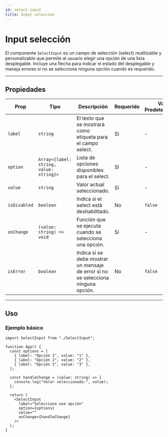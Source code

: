 ```yaml
---
id: select-input
title: Input selección
---
```


# Input selección

El componente `SelectInput` es un campo de selección (select) reutilizable y personalizable que permite al usuario elegir una opción de una lista desplegable. Incluye una flecha para indicar el estado del desplegable y maneja errores si no se selecciona ninguna opción cuando es requerido.

---

## Propiedades

| Prop         | Tipo                                    | Descripción                                                                       | Requerido | Valor Predeterminado |
| ------------ | --------------------------------------- | --------------------------------------------------------------------------------- | --------- | -------------------- |
| `label`      | `string`                                | El texto que se mostrará como etiqueta para el campo select.                      | Sí        | -                    |
| `option`     | `Array<{label: string, value: string}>` | Lista de opciones disponibles para el select.                                     | Sí        | -                    |
| `value`      | `string`                                | Valor actual seleccionado.                                                        | Sí        | -                    |
| `isDisabled` | `boolean`                               | Indica si el select está deshabilitado.                                           | No        | `false`              |
| `onChange`   | `(value: string) => void`               | Función que se ejecuta cuando se selecciona una opción.                           | Sí        | -                    |
| `isError`    | `boolean`                               | Indica si se debe mostrar un mensaje de error si no se selecciona ninguna opción. | No        | `false`              |

---

## **Uso**

### **Ejemplo básico**

```tsx
import SelectInput from "./SelectInput";

function App() {
  const options = [
    { label: "Opción 1", value: "1" },
    { label: "Opción 2", value: "2" },
    { label: "Opción 3", value: "3" },
  ];

  const handleChange = (value: string) => {
    console.log("Valor seleccionado:", value);
  };

  return (
    <SelectInput
      label="Selecciona una opción"
      option={options}
      value=""
      onChange={handleChange}
    />
  );
}
```
